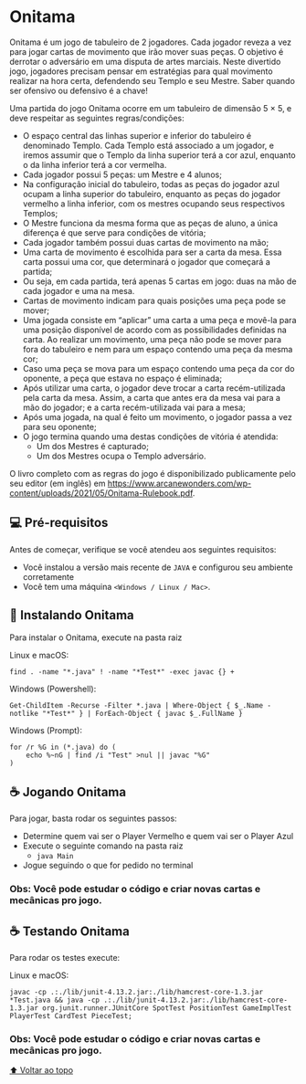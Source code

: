 # Onitama
Onitama é um jogo de tabuleiro de 2 jogadores. Cada jogador reveza a vez para jogar cartas de movimento que irão mover suas peças. O objetivo é derrotar o adversário em uma disputa de artes marciais. Neste divertido jogo, jogadores precisam pensar em estratégias para qual movimento realizar na hora certa, defendendo seu Templo e seu Mestre. Saber quando ser ofensivo ou defensivo é a chave!

Uma partida do jogo Onitama ocorre em um tabuleiro de dimensão 5 × 5, e deve respeitar as seguintes regras/condições:
- O espaço central das linhas superior e inferior do tabuleiro é denominado Templo. Cada Templo está associado a um jogador, e iremos assumir que o Templo da linha superior terá a cor azul, enquanto o da linha inferior terá a cor vermelha.
- Cada jogador possui 5 peças: um Mestre e 4 alunos;
- Na configuração inicial do tabuleiro, todas as peças do jogador azul ocupam a linha superior do tabuleiro, enquanto as peças do jogador vermelho a linha inferior, com os mestres ocupando seus respectivos Templos;
- O Mestre funciona da mesma forma que as peças de aluno, a única diferença é que serve para condições de vitória;
- Cada jogador também possui duas cartas de movimento na mão;
- Uma carta de movimento é escolhida para ser a carta da mesa. Essa carta possui uma cor, que determinará o jogador que começará a partida;
- Ou seja, em cada partida, terá apenas 5 cartas em jogo: duas na mão de cada jogador e uma na mesa.
- Cartas de movimento indicam para quais posições uma peça pode se mover;
- Uma jogada consiste em “aplicar” uma carta a uma peça e movê-la para uma posição disponível de acordo com as possibilidades definidas na carta. Ao realizar um movimento, uma peça não pode se mover para fora do tabuleiro e nem para um espaço contendo uma peça da mesma cor;
- Caso uma peça se mova para um espaço contendo uma peça da cor do oponente, a peça que estava no espaço é eliminada;
- Após utilizar uma carta, o jogador deve trocar a carta recém-utilizada pela carta da mesa. Assim, a carta que antes era da mesa vai para a mão do jogador; e a carta recém-utilizada vai para a mesa;
- Após uma jogada, na qual é feito um movimento, o jogador passa a vez para seu oponente;
- O jogo termina quando uma destas condições de vitória é atendida:
	- Um dos Mestres é capturado;
	- Um dos Mestres ocupa o Templo adversário.

O livro completo com as regras do jogo é disponibilizado publicamente pelo seu editor (em inglês) em https://www.arcanewonders.com/wp-content/uploads/2021/05/Onitama-Rulebook.pdf.

## 💻 Pré-requisitos

Antes de começar, verifique se você atendeu aos seguintes requisitos:
<!---Estes são apenas requisitos de exemplo. Adicionar, duplicar ou remover conforme necessário--->
* Você instalou a versão mais recente de `JAVA` e configurou seu ambiente corretamente
* Você tem uma máquina `<Windows / Linux / Mac>`.

## 🚀 Instalando Onitama

Para instalar o Onitama, execute na pasta raiz

Linux e macOS:
```
find . -name "*.java" ! -name "*Test*" -exec javac {} +
```
Windows (Powershell):
```
Get-ChildItem -Recurse -Filter *.java | Where-Object { $_.Name -notlike "*Test*" } | ForEach-Object { javac $_.FullName }
```
Windows (Prompt):
```
for /r %G in (*.java) do (
    echo %~nG | find /i "Test" >nul || javac "%G"
)
```

## ☕ Jogando Onitama

Para jogar, basta rodar os seguintes passos:

- Determine quem vai ser o Player Vermelho e quem vai ser o Player Azul
- Execute o seguinte comando na pasta raiz
	-	```java Main```
-	Jogue seguindo o que for pedido no terminal

### Obs: Você pode estudar o código e criar novas cartas e mecânicas pro jogo.

## ☕ Testando Onitama

Para rodar os testes execute:

Linux e macOS:
```
javac -cp .:./lib/junit-4.13.2.jar:./lib/hamcrest-core-1.3.jar *Test.java && java -cp .:./lib/junit-4.13.2.jar:./lib/hamcrest-core-1.3.jar org.junit.runner.JUnitCore SpotTest PositionTest GameImplTest PlayerTest CardTest PieceTest;
```

### Obs: Você pode estudar o código e criar novas cartas e mecânicas pro jogo.
[⬆ Voltar ao topo](#nome-do-projeto)